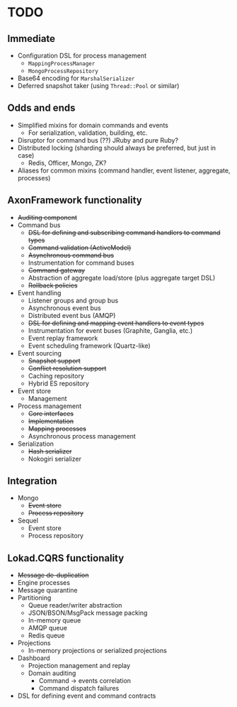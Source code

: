 # TODO

## Immediate

+ Configuration DSL for process management
  + `MappingProcessManager`
  + `MongoProcessRepository`
+ Base64 encoding for `MarshalSerializer`
+ Deferred snapshot taker (using `Thread::Pool` or similar)

## Odds and ends

+ Simplified mixins for domain commands and events
  + For serialization, validation, building, etc.
+ Disruptor for command bus (??) JRuby and pure Ruby?
+ Distributed locking (sharding should always be preferred, but just in case)
  + Redis, Officer, Mongo, ZK?
+ Aliases for common mixins (command handler, event listener, aggregate, processes)

## AxonFramework functionality

+ ~~Auditing component~~
+ Command bus
  + ~~DSL for defining and subscribing command handlers to command types~~
  + ~~Command validation (ActiveModel)~~
  + ~~Asynchronous command bus~~
  + Instrumentation for command buses
  + ~~Command gateway~~
  + Abstraction of aggregate load/store (plus aggregate target DSL)
  + ~~Rollback policies~~
+ Event handling
  + Listener groups and group bus
  + Asynchronous event bus
  + Distributed event bus (AMQP)
  + ~~DSL for defining and mapping event handlers to event types~~
  + Instrumentation for event buses (Graphite, Ganglia, etc.)
  + Event replay framework
  + Event scheduling framework (Quartz-like)
+ Event sourcing
  + ~~Snapshot support~~
  + ~~Conflict resolution support~~
  + Caching repository
  + Hybrid ES repository
+ Event store
  + Management
+ Process management
  + ~~Core interfaces~~
  + ~~Implementation~~
  + ~~Mapping processes~~
  + Asynchronous process management
+ Serialization
  + ~~Hash serializer~~
  + Nokogiri serializer

## Integration

+ Mongo
  + ~~Event store~~
  + ~~Process repository~~
+ Sequel
  + Event store
  + Process repository

## Lokad.CQRS functionality

+ ~~Message de-duplication~~
+ Engine processes
+ Message quarantine
+ Partitioning
  + Queue reader/writer abstraction
  + JSON/BSON/MsgPack message packing
  + In-memory queue
  + AMQP queue
  + Redis queue
+ Projections
  + In-memory projections or serialized projections
+ Dashboard
  + Projection management and replay
  + Domain auditing
    + Command -> events correlation
    + Command dispatch failures
+ DSL for defining event and command contracts
